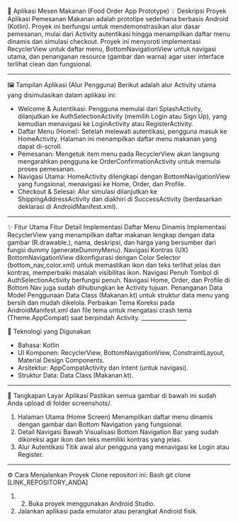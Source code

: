 ﻿🍔 Aplikasi Mesen Makanan (Food Order App Prototype)
💡 Deskripsi Proyek
Aplikasi Pemesanan Makanan adalah prototipe sederhana berbasis Android (Kotlin). Proyek ini berfungsi untuk mendemonstrasikan alur dasar pemesanan, mulai dari Activity autentikasi hingga menampilkan daftar menu dinamis dan simulasi checkout.
Proyek ini menyoroti implementasi RecyclerView untuk daftar menu, BottomNavigationView untuk navigasi utama, dan penanganan resource (gambar dan warna) agar user interface terlihat clean dan fungsional.
________________


🖼️ Tampilan Aplikasi (Alur Pengguna)
Berikut adalah alur Activity utama yang disimulasikan dalam aplikasi ini:
* Welcome & Autentikasi: Pengguna memulai dari SplashActivity, dilanjutkan ke AuthSelectionActivity (memilih Login atau Sign Up), yang kemudian menavigasi ke LoginActivity atau RegisterActivity.
* Daftar Menu (Home): Setelah melewati autentikasi, pengguna masuk ke HomeActivity. Halaman ini menampilkan daftar menu makanan yang dapat di-scroll.
* Pemesanan: Mengetuk item menu pada RecyclerView akan langsung mengarahkan pengguna ke OrderConfirmationActivity untuk memulai proses pemesanan.
* Navigasi Utama: HomeActivity dilengkapi dengan BottomNavigationView yang fungsional, menavigasi ke Home, Order, dan Profile.
* Checkout & Selesai: Alur simulasi dilanjutkan ke ShippingAddressActivity dan diakhiri di SuccessActivity (berdasarkan deklarasi di AndroidManifest.xml).
________________


✨ Fitur Utama
Fitur
	Detail Implementasi
	Daftar Menu Dinamis
	Implementasi RecyclerView yang menampilkan daftar makanan lengkap dengan data gambar (R.drawable.), nama, deskripsi, dan harga yang bersumber dari fungsi dummy (generateDummyMenu).
	Navigasi Kontras (UX)
	BottomNavigationView dikonfigurasi dengan Color Selector (bottom_nav_color.xml) untuk memastikan ikon dan teks terlihat jelas dan kontras, memperbaiki masalah visibilitas ikon.
	Navigasi Penuh
	Tombol di AuthSelectionActivity berfungsi penuh. Navigasi Home, Order, dan Profile di Bottom Nav juga sudah dihubungkan ke Activity tujuan.
	Penanganan Data Model
	Penggunaan Data Class (Makanan.kt) untuk struktur data menu yang bersih dan mudah dikelola.
	Perbaikan Tema
	Koreksi pada AndroidManifest.xml dan file tema untuk mengatasi crash tema (Theme.AppCompat) saat berpindah Activity.
	________________


🚀 Teknologi yang Digunakan
* Bahasa: Kotlin
* UI Komponen: RecyclerView, BottomNavigationView, ConstraintLayout, Material Design Components.
* Arsitektur: AppCompatActivity dan Intent (untuk navigasi).
* Struktur Data: Data Class (Makanan.kt).
________________


📸 Tangkapan Layar Aplikasi
Pastikan semua gambar di bawah ini sudah Anda upload di folder screenshots/.
1. Halaman Utama (Home Screen)
Menampilkan daftar menu dinamis dengan gambar dan Bottom Navigation yang fungsional.
2. Detail Navigasi Bawah
Visualisasi Bottom Navigation Bar yang sudah dikoreksi agar ikon dan teks memiliki kontras yang jelas.
3. Alur Autentikasi
Titik awal alur pengguna yang menavigasi ke Login atau Register.
________________


⚙️ Cara Menjalankan Proyek
Clone repositori ini:
Bash
git clone [LINK_REPOSITORY_ANDA]
1. 2. Buka proyek menggunakan Android Studio.
3. Jalankan aplikasi pada emulator atau perangkat Android fisik.
